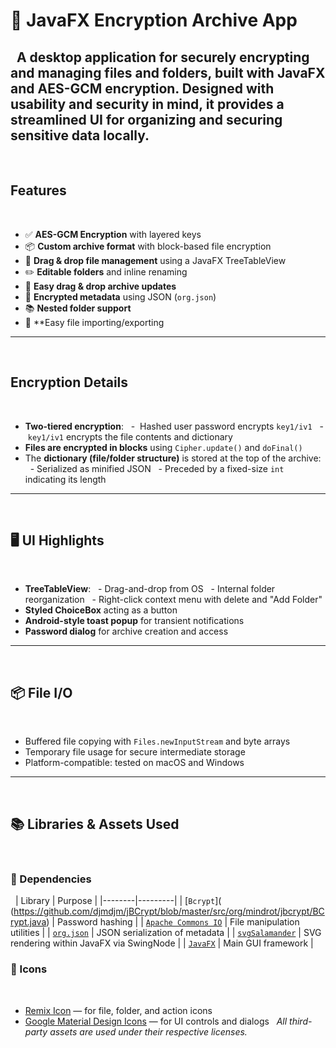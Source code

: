 # 🔐 JavaFX Encryption Archive App
 
A desktop application for **securely encrypting and managing files and folders**, built with JavaFX and AES-GCM encryption. Designed with usability and security in mind, it provides a streamlined UI for organizing and securing sensitive data locally.
 
---
 
## Features
 
- ✅ **AES-GCM Encryption** with layered keys
- 📦 **Custom archive format** with block-based file encryption
- 📁 **Drag & drop file management** using a JavaFX TreeTableView
- ✏️ **Editable folders** and inline renaming
- 💾 **Easy drag & drop archive updates**
- 📄 **Encrypted metadata** using JSON (`org.json`)
- 📚 **Nested folder support**
- 📂 **Easy file importing/exporting
---
 
## Encryption Details
 
- **Two-tiered encryption**:
  -  Hashed user password encrypts `key1/iv1`
  -  `key1/iv1` encrypts the file contents and dictionary
- **Files are encrypted in blocks** using `Cipher.update()` and `doFinal()`
- The **dictionary (file/folder structure)** is stored at the top of the archive:
  - Serialized as minified JSON
  - Preceded by a fixed-size `int` indicating its length
 
---
 
## 🖥️ UI Highlights
 
- **TreeTableView**:
  - Drag-and-drop from OS
  - Internal folder reorganization
  - Right-click context menu with delete and "Add Folder"
- **Styled ChoiceBox** acting as a button
- **Android-style toast popup** for transient notifications
- **Password dialog** for archive creation and access
 
---
 
## 📦 File I/O
 
- Buffered file copying with `Files.newInputStream` and byte arrays
- Temporary file usage for secure intermediate storage
- Platform-compatible: tested on macOS and Windows
 
---
 
## 📚 Libraries & Assets Used
 
### 🔧 Dependencies
 
| Library | Purpose |
|--------|---------|
| [`Bcrypt`]( (https://github.com/djmdjm/jBCrypt/blob/master/src/org/mindrot/jbcrypt/BCrypt.java) | Password hashing |
| [`Apache Commons IO`](https://commons.apache.org/proper/commons-io/) | File manipulation utilities |
| [`org.json`](https://github.com/stleary/JSON-java) | JSON serialization of metadata |
| [`svgSalamander`](https://github.com/blackears/svgSalamander) | SVG rendering within JavaFX via SwingNode |
| [`JavaFX`](https://openjfx.io/) | Main GUI framework |
 
### 🎨 Icons
 
- [Remix Icon](https://remixicon.com/) — for file, folder, and action icons  
- [Google Material Design Icons](https://fonts.google.com/icons) — for UI controls and dialogs
 
*All third-party assets are used under their respective licenses.*
